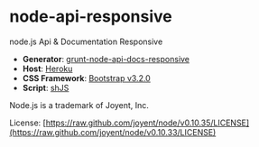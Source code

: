 # node-api-responsive
node.js Api &amp; Documentation Responsive

* **Generator**: [grunt-node-api-docs-responsive](https://www.npmjs.com/package/grunt-node-api-docs-responsive)
* **Host**: [Heroku](http://heroku.com)
* **CSS Framework**: [Bootstrap v3.2.0](http://getbootstrap.com/)
* **Script**: [shJS](http://shjs.sourceforge.net/)

Node.js is a trademark of Joyent, Inc.

License: [https://raw.github.com/joyent/node/v0.10.35/LICENSE](https://raw.github.com/joyent/node/v0.10.33/LICENSE)
